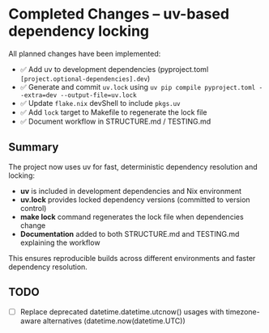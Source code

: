 # Completed Changes – uv-based dependency locking

All planned changes have been implemented:

- ✅ Add uv to development dependencies (pyproject.toml `[project.optional-dependencies].dev`)
- ✅ Generate and commit `uv.lock` using `uv pip compile pyproject.toml --extra=dev --output-file=uv.lock`
- ✅ Update `flake.nix` devShell to include `pkgs.uv`
- ✅ Add `lock` target to Makefile to regenerate the lock file
- ✅ Document workflow in STRUCTURE.md / TESTING.md

## Summary

The project now uses uv for fast, deterministic dependency resolution and locking:

- **uv** is included in development dependencies and Nix environment
- **uv.lock** provides locked dependency versions (committed to version control)
- **make lock** command regenerates the lock file when dependencies change
- **Documentation** added to both STRUCTURE.md and TESTING.md explaining the workflow

This ensures reproducible builds across different environments and faster dependency resolution.

## TODO

- [ ] Replace deprecated datetime.datetime.utcnow() usages with timezone-aware alternatives (datetime.now(datetime.UTC))
